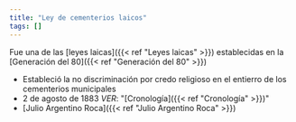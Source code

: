 ```yaml
---
title: "Ley de cementerios laicos"
tags: []
---
```

Fue una de las [leyes laicas]({{< ref "Leyes laicas" >}})  establecidas en la [Generación del 80]({{< ref "Generación del 80" >}})

- Estableció la no discriminación por credo religioso en el entierro de los cementerios municipales
- 2 de agosto de 1883
	*VER*: "[Cronología]({{< ref "Cronología" >}})"
- [Julio Argentino Roca]({{< ref "Julio Argentino Roca" >}})